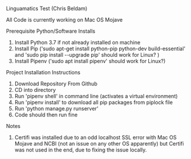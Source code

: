 Linguamatics Test (Chris Beldam)

All Code is currently working on Mac OS Mojave

Prerequisite Python/Software Installs

1) Install Python 3.7 if not already installed on machine
2) Install Pip ('sudo apt-get install python-pip python-dev build-essential' 
and 'sudo pip install --upgrade pip' should work for Linux? )
3) Install Pipenv ('sudo apt install pipenv' should work for Linux?)

Project Installation Instructions 

1) Download Repository From Github
2) CD into directory
3) Run 'pipenv shell' in command line (activates a virtual environment)
4) Run 'pipenv install' to download all pip packages from piplock file
5) Run 'python manage.py runserver'
6) Code should then run fine

Notes
1) Certifi was installed due to an odd localhost SSL error with Mac OS Mojave and NCBI (not an issue on any other OS apparently) but Certifi was not used in the end, due to fixing the issue locally.

